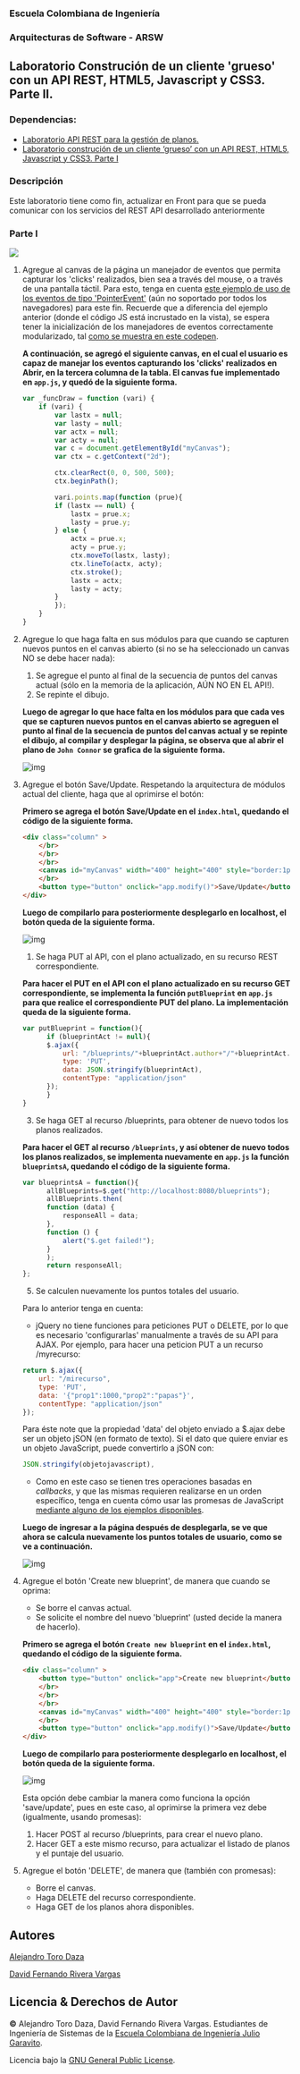 
### Escuela Colombiana de Ingeniería
### Arquitecturas de Software - ARSW
## Laboratorio Construción de un cliente 'grueso' con un API REST, HTML5, Javascript y CSS3. Parte II.

### Dependencias:
* [Laboratorio API REST para la gestión de planos.](https://github.com/ARSW-ECI-beta/REST_API-JAVA-BLUEPRINTS_PART2)
* [Laboratorio construción de un cliente ‘grueso’ con un API REST, HTML5, Javascript y CSS3. Parte I](https://github.com/ARSW-ECI-beta/REST_CLIENT-HTML5_JAVASCRIPT_CSS3_GRADLE-BLUEPRINTS_PART1)

### Descripción 
Este laboratorio tiene como fin, actualizar en Front para que se pueda comunicar con los servicios del REST API desarrollado anteriormente
### Parte I

![](img/mock2.png)

1. Agregue al canvas de la página un manejador de eventos que permita capturar los 'clicks' realizados, bien sea a través del mouse, o a través de una pantalla táctil. Para esto, tenga en cuenta [este ejemplo de uso de los eventos de tipo 'PointerEvent'](https://mobiforge.com/design-development/html5-pointer-events-api-combining-touch-mouse-and-pen) (aún no soportado por todos los navegadores) para este fin. Recuerde que a diferencia del ejemplo anterior (donde el código JS está incrustado en la vista), se espera tener la inicialización de los manejadores de eventos correctamente modularizado, tal [como se muestra en este codepen](https://codepen.io/hcadavid/pen/BwWbrw).

	**A continuación, se agregó el siguiente canvas, en el cual el usuario es capaz de manejar los eventos capturando los 'clicks' realizados en Abrir, en la tercera columna de la tabla. El canvas fue implementado en ```app.js```, y quedó de la siguiente forma.**

	```javascript
	var _funcDraw = function (vari) {
		if (vari) {
		    var lastx = null;
		    var lasty = null;
		    var actx = null;
		    var acty = null;
		    var c = document.getElementById("myCanvas");
		    var ctx = c.getContext("2d");

		    ctx.clearRect(0, 0, 500, 500);
		    ctx.beginPath();

		    vari.points.map(function (prue){
			if (lastx == null) {
			    lastx = prue.x;
			    lasty = prue.y;
			} else {
			    actx = prue.x;
			    acty = prue.y;
			    ctx.moveTo(lastx, lasty);
			    ctx.lineTo(actx, acty);
			    ctx.stroke();
			    lastx = actx;
			    lasty = acty;
			}
		    });
		}
	}
	```

2. Agregue lo que haga falta en sus módulos para que cuando se capturen nuevos puntos en el canvas abierto (si no se ha seleccionado un canvas NO se debe hacer nada):
	1. Se agregue el punto al final de la secuencia de puntos del canvas actual (sólo en la memoria de la aplicación, AÚN NO EN EL API!).
	2. Se repinte el dibujo.

	**Luego de agregar lo que hace falta en los módulos para que cada ves que se capturen nuevos puntos en el canvas abierto se agreguen el punto al final de la secuencia de puntos del canvas actual y se repinte el dibujo, al compilar y desplegar la página, se observa que al abrir el plano de ```John Connor``` se grafica de la siguiente forma.**

	![img](https://github.com/Skullzo/ARSW-Lab7/blob/main/img/Punto2.PNG)

3. Agregue el botón Save/Update. Respetando la arquitectura de módulos actual del cliente, haga que al oprimirse el botón:

	**Primero se agrega el botón Save/Update en el ```index.html```, quedando el código de la siguiente forma.**

	```html
	<div class="column" >
		</br>
		</br>
		</br>
		<canvas id="myCanvas" width="400" height="400" style="border:1px solid #000000;"></canvas>
		</br>
		<button type="button" onclick="app.modify()">Save/Update</button>
	</div>	
	```
	
	**Luego de compilarlo para posteriormente desplegarlo en localhost, el botón queda de la siguiente forma.**
	
	![img](https://github.com/Skullzo/ARSW-Lab7/blob/main/img/Punto3.PNG)
	
	1. Se haga PUT al API, con el plano actualizado, en su recurso REST correspondiente.
	
	**Para hacer el PUT en el API con el plano actualizado en su recurso GET correspondiente, se implementa la función ```putBlueprint``` en ```app.js``` para que realice el correspondiente PUT del plano. La implementación queda de la siguiente forma.**
	
	```javascript
	var putBlueprint = function(){
	      if (blueprintAct != null){
		  $.ajax({
		      url: "/blueprints/"+blueprintAct.author+"/"+blueprintAct.name,
		      type: 'PUT',
		      data: JSON.stringify(blueprintAct),
		      contentType: "application/json"
		  });
	      }
	}
	```

	3. Se haga GET al recurso /blueprints, para obtener de nuevo todos los planos realizados.

	**Para hacer el GET al recurso ```/blueprints```, y así obtener de nuevo todos los planos realizados, se implementa nuevamente en ```app.js``` la función ```blueprintsA```, quedando el código de la siguiente forma.**
	
	```javascript
	var blueprintsA = function(){
	      allBlueprints=$.get("http://localhost:8080/blueprints");
	      allBlueprints.then(
		  function (data) {
		      responseAll = data;
		  },
		  function () {
		      alert("$.get failed!");
		  }
	      );
	      return responseAll;
	};
	```

	5. Se calculen nuevamente los puntos totales del usuario.

	Para lo anterior tenga en cuenta:

	* jQuery no tiene funciones para peticiones PUT o DELETE, por lo que es necesario 'configurarlas' manualmente a través de su API para AJAX. Por ejemplo, para hacer una peticion PUT a un recurso /myrecurso:

	```javascript
    return $.ajax({
        url: "/mirecurso",
        type: 'PUT',
        data: '{"prop1":1000,"prop2":"papas"}',
        contentType: "application/json"
    });
    
	```
	Para éste note que la propiedad 'data' del objeto enviado a $.ajax debe ser un objeto jSON (en formato de texto). Si el dato que quiere enviar es un objeto JavaScript, puede convertirlo a jSON con: 
	
	```javascript
	JSON.stringify(objetojavascript),
	```
	* Como en este caso se tienen tres operaciones basadas en _callbacks_, y que las mismas requieren realizarse en un orden específico, tenga en cuenta cómo usar las promesas de JavaScript [mediante alguno de los ejemplos disponibles](http://codepen.io/hcadavid/pen/jrwdgK).

	**Luego de ingresar a la página después de desplegarla, se ve que ahora se calcula nuevamente los puntos totales de usuario, como se ve a continuación.**

	![img](https://github.com/Skullzo/ARSW-Lab7/blob/main/img/Puntaje.PNG)

4. Agregue el botón 'Create new blueprint', de manera que cuando se oprima: 
	* Se borre el canvas actual.
	* Se solicite el nombre del nuevo 'blueprint' (usted decide la manera de hacerlo).
	
	**Primero se agrega el botón ```Create new blueprint``` en el ```index.html```, quedando el código de la siguiente forma.**

	```html
	<div class="column" >
		<button type="button" onclick="app">Create new blueprint</button>
		</br>
		</br>
		</br>
		<canvas id="myCanvas" width="400" height="400" style="border:1px solid #000000;"></canvas>
		</br>
		<button type="button" onclick="app.modify()">Save/Update</button>
	</div>
	```
	
	**Luego de compilarlo para posteriormente desplegarlo en localhost, el botón queda de la siguiente forma.**
	
	![img](https://github.com/Skullzo/ARSW-Lab7/blob/main/img/Punto4.0.PNG)
	
	Esta opción debe cambiar la manera como funciona la opción 'save/update', pues en este caso, al oprimirse la primera vez debe (igualmente, usando promesas):

	1. Hacer POST al recurso /blueprints, para crear el nuevo plano.
	2. Hacer GET a este mismo recurso, para actualizar el listado de planos y el puntaje del usuario.

5. Agregue el botón 'DELETE', de manera que (también con promesas):
	* Borre el canvas.
	* Haga DELETE del recurso correspondiente.
	* Haga GET de los planos ahora disponibles.

## Autores
[Alejandro Toro Daza](https://github.com/Skullzo)

[David Fernando Rivera Vargas](https://github.com/DavidRiveraRvD)
## Licencia & Derechos de Autor
**©** Alejandro Toro Daza, David Fernando Rivera Vargas. Estudiantes de Ingeniería de Sistemas de la [Escuela Colombiana de Ingeniería Julio Garavito](https://www.escuelaing.edu.co/es/).

Licencia bajo la [GNU General Public License](https://github.com/Skullzo/ARSW-Lab7/blob/main/LICENSE).
